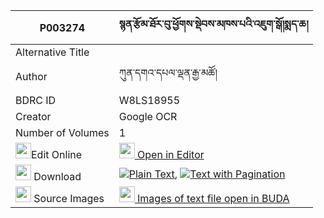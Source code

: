 |P003274|སྙན་རྩོམ་ཐོར་བུ་ཕྱོགས་སྡེབས་མཁས་པའི་འཇུག་སྒོ།སྨད་ཆ། 
| --- | --- 
|Alternative Title |
|Author| ཀུན་དགའ་དཔལ་ལྡན་རྒྱ་མཚོ།
|BDRC ID | W8LS18955
|Creator | Google OCR
|Number of Volumes| 1
|<img width="25" src="https://img.icons8.com/color/25/000000/edit-property.png">Edit Online| [<img width="25" src="https://avatars.githubusercontent.com/u/45091458?s=200&v=4"> Open in Editor](http://editor.openpecha.org/P003274)
|<img width="25" src="https://img.icons8.com/fluent/48/000000/download-2.png"/>  Download | [![](https://img.icons8.com/color/20/000000/txt.png)Plain Text](https://github.com/Openpecha/P003274/releases/download/v1/nyen_tsom_torbu_chok_deb_khepa_plain_P003274.zip), [![](https://img.icons8.com/color/20/000000/txt.png)Text with Pagination](https://github.com/Openpecha/P003274/releases/download/v1/nyen_tsom_torbu_chok_deb_khepa_pages_P003274.zip)
|<img width="25" src="https://img.icons8.com/plasticine/100/000000/pictures-folder.png"/>  Source Images | [<img width="25" src="https://library.bdrc.io/icons/BUDA-small.svg"> Images of text file open in BUDA](https://library.bdrc.io/show/bdr:W8LS18955)